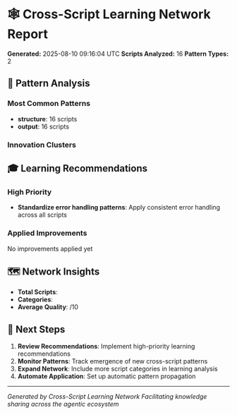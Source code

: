 # 🕸️ Cross-Script Learning Network Report

**Generated:** 2025-08-10 09:16:04 UTC
**Scripts Analyzed:** 16
**Pattern Types:** 2

## 🧩 Pattern Analysis

### Most Common Patterns
- **structure**: 16 scripts
- **output**: 16 scripts

### Innovation Clusters


## 🎓 Learning Recommendations

### High Priority
- **Standardize error handling patterns**: Apply consistent error handling across all scripts

### Applied Improvements
No improvements applied yet

## 🗺️ Network Insights

- **Total Scripts**: 
- **Categories**: 
- **Average Quality**: /10

## 🚀 Next Steps

1. **Review Recommendations**: Implement high-priority learning recommendations
2. **Monitor Patterns**: Track emergence of new cross-script patterns
3. **Expand Network**: Include more script categories in learning analysis
4. **Automate Application**: Set up automatic pattern propagation

---

*Generated by Cross-Script Learning Network*
*Facilitating knowledge sharing across the agentic ecosystem*
